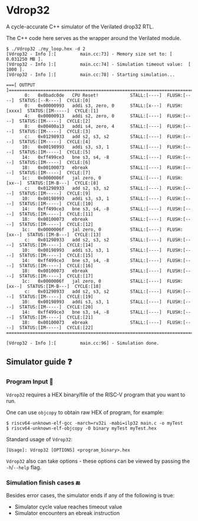 # Vdrop32

A cycle-accurate C++ simulator of the Verilated drop32 RTL.

The C++ code here serves as the wrapper around the Verilated module.

```
$ ./Vdrop32 ./my_loop.hex -d 2
[Vdrop32 - Info ]:[         main.cc:73] - Memory size set to: [ 0.031250 MB ].
[Vdrop32 - Info ]:[         main.cc:74] - Simulation timeout value:  [ 1000 ].
[Vdrop32 - Info ]:[         main.cc:78] - Starting simulation...

===[ OUTPUT ]===================================================================================================
       0:   0x0badc0de   CPU Reset!            STALL:[----]  FLUSH:[----]  STATUS:[--R----]  CYCLE:[0]
       0:   0x00000993   addi s3, zero, 0      STALL:[x---]  FLUSH:[xxxx]  STATUS:[IM-----]  CYCLE:[1]
       4:   0x00000913   addi s2, zero, 0      STALL:[----]  FLUSH:[----]  STATUS:[IM-----]  CYCLE:[2]
       8:   0x00400a13   addi s4, zero, 4      STALL:[----]  FLUSH:[----]  STATUS:[IM-----]  CYCLE:[3]
       c:   0x01298933   add s2, s3, s2        STALL:[----]  FLUSH:[----]  STATUS:[IM-----]  CYCLE:[4]
      10:   0x00198993   addi s3, s3, 1        STALL:[----]  FLUSH:[----]  STATUS:[IM-----]  CYCLE:[5]
      14:   0xff499ce3   bne s3, s4, -8        STALL:[----]  FLUSH:[----]  STATUS:[IM-----]  CYCLE:[6]
      18:   0x00100073   ebreak                STALL:[----]  FLUSH:[----]  STATUS:[IM-----]  CYCLE:[7]
      1c:   0x0000006f   jal zero, 0           STALL:[----]  FLUSH:[xx--]  STATUS:[IM-B---]  CYCLE:[8]
       c:   0x01298933   add s2, s3, s2        STALL:[----]  FLUSH:[----]  STATUS:[IM-----]  CYCLE:[9]
      10:   0x00198993   addi s3, s3, 1        STALL:[----]  FLUSH:[----]  STATUS:[IM-----]  CYCLE:[10]
      14:   0xff499ce3   bne s3, s4, -8        STALL:[----]  FLUSH:[----]  STATUS:[IM-----]  CYCLE:[11]
      18:   0x00100073   ebreak                STALL:[----]  FLUSH:[----]  STATUS:[IM-----]  CYCLE:[12]
      1c:   0x0000006f   jal zero, 0           STALL:[----]  FLUSH:[xx--]  STATUS:[IM-B---]  CYCLE:[13]
       c:   0x01298933   add s2, s3, s2        STALL:[----]  FLUSH:[----]  STATUS:[IM-----]  CYCLE:[14]
      10:   0x00198993   addi s3, s3, 1        STALL:[----]  FLUSH:[----]  STATUS:[IM-----]  CYCLE:[15]
      14:   0xff499ce3   bne s3, s4, -8        STALL:[----]  FLUSH:[----]  STATUS:[IM-----]  CYCLE:[16]
      18:   0x00100073   ebreak                STALL:[----]  FLUSH:[----]  STATUS:[IM-----]  CYCLE:[17]
      1c:   0x0000006f   jal zero, 0           STALL:[----]  FLUSH:[xx--]  STATUS:[IM-B---]  CYCLE:[18]
       c:   0x01298933   add s2, s3, s2        STALL:[----]  FLUSH:[----]  STATUS:[IM-----]  CYCLE:[19]
      10:   0x00198993   addi s3, s3, 1        STALL:[----]  FLUSH:[----]  STATUS:[IM-----]  CYCLE:[20]
      14:   0xff499ce3   bne s3, s4, -8        STALL:[----]  FLUSH:[----]  STATUS:[IM-----]  CYCLE:[21]
      18:   0x00100073   ebreak                STALL:[----]  FLUSH:[----]  STATUS:[IM-----]  CYCLE:[22]
================================================================================================================

[Vdrop32 - Info ]:[         main.cc:96] - Simulation done.
```

## Simulator guide ❓

### Program Input 💾
`Vdrop32` requires a HEX binary/file of the RISC-V program that you want to run.

One can use `objcopy` to obtain raw HEX of program, for example:
```
$ riscv64-unknown-elf-gcc -march=rv32i -mabi=ilp32 main.c -o myTest
$ riscv64-unknown-elf-objcopy -O binary myTest myTest.hex
```

Standard usage of `Vdrop32`:
```
[Usage]: Vdrop32 [OPTIONS] <program_binary>.hex
```

`Vdrop32` also can take options - these options can be viewed by passing the `-h`/`--help` flag.

### Simulation finish cases 🔚
Besides error cases, the simulator ends if any of the following is true:

- Simulator cycle value reaches timeout value
- Simulator encounters an ebreak instruction
